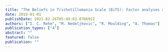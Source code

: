 ```yaml
---
title: "The Beliefs in Trichotillomania Scale (BiTS): Factor analyses and preliminary validation"
date: 2019-01-01
publishDate: 2021-02-26T05:49:03.076692Z
authors: ["I. C. Rehm", "M. Nedeljkovic", "R. Moulding", "A. Thomas"]
publication_types: ["4"]
abstract: ""
featured: false
publication: ""
---
```


